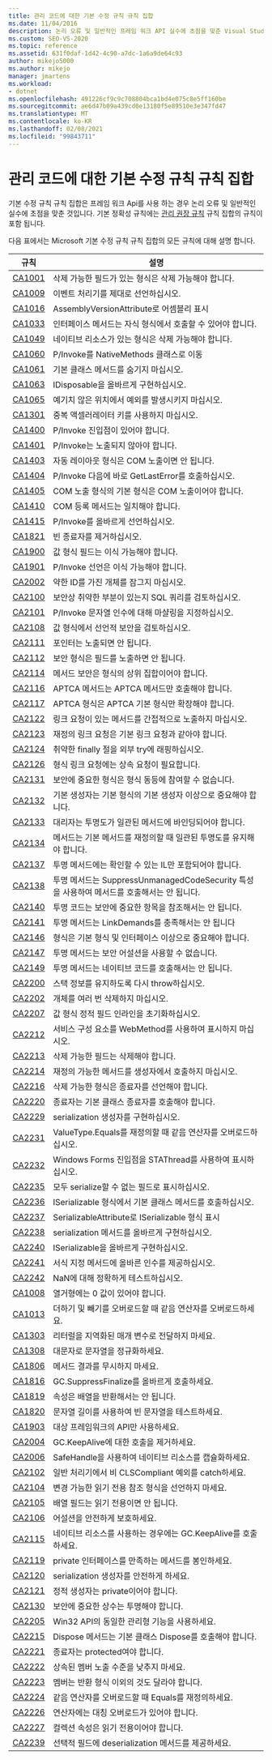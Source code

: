 ```yaml
---
title: 관리 코드에 대한 기본 수정 규칙 규칙 집합
ms.date: 11/04/2016
description: 논리 오류 및 일반적인 프레임 워크 API 실수에 초점을 맞춘 Visual Studio의 기본 수정 규칙 규칙 집합에 대해 알아봅니다. 규칙 설명을 참조 하세요.
ms.custom: SEO-VS-2020
ms.topic: reference
ms.assetid: 631f0daf-1d42-4c90-a7dc-1a6a9de64c93
author: mikejo5000
ms.author: mikejo
manager: jmartens
ms.workload:
- dotnet
ms.openlocfilehash: 491226cf9c9c708804bca1bd4e075c8e5ff160be
ms.sourcegitcommit: ae6d47b09a439cd0e13180f5e89510e3e347fd47
ms.translationtype: MT
ms.contentlocale: ko-KR
ms.lasthandoff: 02/08/2021
ms.locfileid: "99843711"
---
```

# <a name="basic-correctness-rules-rule-set-for-managed-code"></a>관리 코드에 대한 기본 수정 규칙 규칙 집합

기본 수정 규칙 규칙 집합은 프레임 워크 Api를 사용 하는 경우 논리 오류 및 일반적인 실수에 초점을 맞춘 것입니다. 기본 정확성 규칙에는 [관리 권장 규칙](managed-recommended-rules-rule-set-for-managed-code.md) 규칙 집합의 규칙이 포함 됩니다.

다음 표에서는 Microsoft 기본 수정 규칙 규칙 집합의 모든 규칙에 대해 설명 합니다.

|규칙|설명|
|----------|-----------------|
|[CA1001](/dotnet/fundamentals/code-analysis/quality-rules/ca1001)|삭제 가능한 필드가 있는 형식은 삭제 가능해야 합니다.|
|[CA1009](../code-quality/ca1009.md)|이벤트 처리기를 제대로 선언하십시오.|
|[CA1016](/dotnet/fundamentals/code-analysis/quality-rules/ca1016)|AssemblyVersionAttribute로 어셈블리 표시|
|[CA1033](/dotnet/fundamentals/code-analysis/quality-rules/ca1033)|인터페이스 메서드는 자식 형식에서 호출할 수 있어야 합니다.|
|[CA1049](../code-quality/ca1049.md)|네이티브 리소스가 있는 형식은 삭제 가능해야 합니다.|
|[CA1060](/dotnet/fundamentals/code-analysis/quality-rules/ca1060)|P/Invoke를 NativeMethods 클래스로 이동|
|[CA1061](/dotnet/fundamentals/code-analysis/quality-rules/ca1061)|기본 클래스 메서드를 숨기지 마십시오.|
|[CA1063](/dotnet/fundamentals/code-analysis/quality-rules/ca1063)|IDisposable을 올바르게 구현하십시오.|
|[CA1065](/dotnet/fundamentals/code-analysis/quality-rules/ca1065)|예기치 않은 위치에서 예외를 발생시키지 마십시오.|
|[CA1301](../code-quality/ca1301.md)|중복 액셀러레이터 키를 사용하지 마십시오.|
|[CA1400](../code-quality/ca1400.md)|P/Invoke 진입점이 있어야 합니다.|
|[CA1401](/dotnet/fundamentals/code-analysis/quality-rules/ca1401)|P/Invoke는 노출되지 않아야 합니다.|
|[CA1403](../code-quality/ca1403.md)|자동 레이아웃 형식은 COM 노출이면 안 됩니다.|
|[CA1404](../code-quality/ca1404.md)|P/Invoke 다음에 바로 GetLastError를 호출하십시오.|
|[CA1405](../code-quality/ca1405.md)|COM 노출 형식의 기본 형식은 COM 노출이어야 합니다.|
|[CA1410](../code-quality/ca1410.md)|COM 등록 메서드는 일치해야 합니다.|
|[CA1415](../code-quality/ca1415.md)|P/Invoke를 올바르게 선언하십시오.|
|[CA1821](/dotnet/fundamentals/code-analysis/quality-rules/ca1821)|빈 종료자를 제거하십시오.|
|[CA1900](../code-quality/ca1900.md)|값 형식 필드는 이식 가능해야 합니다.|
|[CA1901](../code-quality/ca1901.md)|P/Invoke 선언은 이식 가능해야 합니다.|
|[CA2002](/dotnet/fundamentals/code-analysis/quality-rules/ca2002)|약한 ID를 가진 개체를 잠그지 마십시오.|
|[CA2100](/dotnet/fundamentals/code-analysis/quality-rules/ca2100)|보안상 취약한 부분이 있는지 SQL 쿼리를 검토하십시오.|
|[CA2101](/dotnet/fundamentals/code-analysis/quality-rules/ca2101)|P/Invoke 문자열 인수에 대해 마샬링을 지정하십시오.|
|[CA2108](../code-quality/ca2108.md)|값 형식에서 선언적 보안을 검토하십시오.|
|[CA2111](../code-quality/ca2111.md)|포인터는 노출되면 안 됩니다.|
|[CA2112](../code-quality/ca2112.md)|보안 형식은 필드를 노출하면 안 됩니다.|
|[CA2114](../code-quality/ca2114.md)|메서드 보안은 형식의 상위 집합이어야 합니다.|
|[CA2116](../code-quality/ca2116.md)|APTCA 메서드는 APTCA 메서드만 호출해야 합니다.|
|[CA2117](../code-quality/ca2117.md)|APTCA 형식은 APTCA 기본 형식만 확장해야 합니다.|
|[CA2122](../code-quality/ca2122.md)|링크 요청이 있는 메서드를 간접적으로 노출하지 마십시오.|
|[CA2123](../code-quality/ca2123.md)|재정의 링크 요청은 기본 링크 요청과 같아야 합니다.|
|[CA2124](../code-quality/ca2124.md)|취약한 finally 절을 외부 try에 래핑하십시오.|
|[CA2126](../code-quality/ca2126.md)|형식 링크 요청에는 상속 요청이 필요합니다.|
|[CA2131](../code-quality/ca2131.md)|보안에 중요한 형식은 형식 동등에 참여할 수 없습니다.|
|[CA2132](../code-quality/ca2132.md)|기본 생성자는 기본 형식의 기본 생성자 이상으로 중요해야 합니다.|
|[CA2133](../code-quality/ca2133.md)|대리자는 투명도가 일관된 메서드에 바인딩되어야 합니다.|
|[CA2134](../code-quality/ca2134.md)|메서드는 기본 메서드를 재정의할 때 일관된 투명도를 유지해야 합니다.|
|[CA2137](../code-quality/ca2137.md)|투명 메서드에는 확인할 수 있는 IL만 포함되어야 합니다.|
|[CA2138](../code-quality/ca2138.md)|투명 메서드는 SuppressUnmanagedCodeSecurity 특성을 사용하여 메서드를 호출해서는 안 됩니다.|
|[CA2140](../code-quality/ca2140.md)|투명 코드는 보안에 중요한 항목을 참조해서는 안 됩니다.|
|[CA2141](../code-quality/ca2141.md)|투명 메서드는 LinkDemands를 충족해서는 안 됩니다|
|[CA2146](../code-quality/ca2146.md)|형식은 기본 형식 및 인터페이스 이상으로 중요해야 합니다.|
|[CA2147](../code-quality/ca2147.md)|투명 메서드는 보안 어설션을 사용할 수 없습니다.|
|[CA2149](../code-quality/ca2149.md)|투명 메서드는 네이티브 코드를 호출해서는 안 됩니다.|
|[CA2200](/dotnet/fundamentals/code-analysis/quality-rules/ca2200)|스택 정보를 유지하도록 다시 throw하십시오.|
|[CA2202](../code-quality/ca2202.md)|개체를 여러 번 삭제하지 마십시오.|
|[CA2207](/dotnet/fundamentals/code-analysis/quality-rules/ca2207)|값 형식 정적 필드 인라인을 초기화하십시오.|
|[CA2212](../code-quality/ca2212.md)|서비스 구성 요소를 WebMethod를 사용하여 표시하지 마십시오.|
|[CA2213](/dotnet/fundamentals/code-analysis/quality-rules/ca2213)|삭제 가능한 필드는 삭제해야 합니다.|
|[CA2214](/dotnet/fundamentals/code-analysis/quality-rules/ca2214)|재정의 가능한 메서드를 생성자에서 호출하지 마십시오.|
|[CA2216](/dotnet/fundamentals/code-analysis/quality-rules/ca2216)|삭제 가능한 형식은 종료자를 선언해야 합니다.|
|[CA2220](../code-quality/ca2220.md)|종료자는 기본 클래스 종료자를 호출해야 합니다.|
|[CA2229](/dotnet/fundamentals/code-analysis/quality-rules/ca2229)|serialization 생성자를 구현하십시오.|
|[CA2231](/dotnet/fundamentals/code-analysis/quality-rules/ca2231)|ValueType.Equals를 재정의할 때 같음 연산자를 오버로드하십시오.|
|[CA2232](../code-quality/ca2232.md)|Windows Forms 진입점을 STAThread를 사용하여 표시하십시오.|
|[CA2235](/dotnet/fundamentals/code-analysis/quality-rules/ca2235)|모두 serialize할 수 없는 필드로 표시하십시오.|
|[CA2236](../code-quality/ca2236.md)|ISerializable 형식에서 기본 클래스 메서드를 호출하십시오.|
|[CA2237](/dotnet/fundamentals/code-analysis/quality-rules/ca2237)|SerializableAttribute로 ISerializable 형식 표시|
|[CA2238](../code-quality/ca2238.md)|serialization 메서드를 올바르게 구현하십시오.|
|[CA2240](../code-quality/ca2240.md)|ISerializable을 올바르게 구현하십시오.|
|[CA2241](/dotnet/fundamentals/code-analysis/quality-rules/ca2241)|서식 지정 메서드에 올바른 인수를 제공하십시오.|
|[CA2242](/dotnet/fundamentals/code-analysis/quality-rules/ca2242)|NaN에 대해 정확하게 테스트하십시오.|
|[CA1008](/dotnet/fundamentals/code-analysis/quality-rules/ca1008)|열거형에는 0 값이 있어야 합니다.|
|[CA1013](../code-quality/ca1013.md)|더하기 및 빼기를 오버로드할 때 같음 연산자를 오버로드하세요.|
|[CA1303](/dotnet/fundamentals/code-analysis/quality-rules/ca1303)|리터럴을 지역화된 매개 변수로 전달하지 마세요.|
|[CA1308](/dotnet/fundamentals/code-analysis/quality-rules/ca1308)|대문자로 문자열을 정규화하세요.|
|[CA1806](/dotnet/fundamentals/code-analysis/quality-rules/ca1806)|메서드 결과를 무시하지 마세요.|
|[CA1816](/dotnet/fundamentals/code-analysis/quality-rules/ca1816)|GC.SuppressFinalize를 올바르게 호출하세요.|
|[CA1819](/dotnet/fundamentals/code-analysis/quality-rules/ca1819)|속성은 배열을 반환해서는 안 됩니다.|
|[CA1820](/dotnet/fundamentals/code-analysis/quality-rules/ca1820)|문자열 길이를 사용하여 빈 문자열을 테스트하세요.|
|[CA1903](../code-quality/ca1903.md)|대상 프레임워크의 API만 사용하세요.|
|[CA2004](../code-quality/ca2004.md)|GC.KeepAlive에 대한 호출을 제거하세요.|
|[CA2006](../code-quality/ca2006.md)|SafeHandle을 사용하여 네이티브 리소스를 캡슐화하세요.|
|[CA2102](../code-quality/ca2102.md)|일반 처리기에서 비 CLSCompliant 예외를 catch하세요.|
|[CA2104](../code-quality/ca2104.md)|변경 가능한 읽기 전용 참조 형식을 선언하지 마세요.|
|[CA2105](../code-quality/ca2105.md)|배열 필드는 읽기 전용이면 안 됩니다.|
|[CA2106](../code-quality/ca2106.md)|어설션을 안전하게 보호하세요.|
|[CA2115](../code-quality/ca2115.md)|네이티브 리소스를 사용하는 경우에는 GC.KeepAlive를 호출하세요.|
|[CA2119](/dotnet/fundamentals/code-analysis/quality-rules/ca2119)|private 인터페이스를 만족하는 메서드를 봉인하세요.|
|[CA2120](../code-quality/ca2120.md)|serialization 생성자를 안전하게 하세요.|
|[CA2121](../code-quality/ca2121.md)|정적 생성자는 private이어야 합니다.|
|[CA2130](../code-quality/ca2130.md)|보안에 중요한 상수는 투명해야 합니다.|
|[CA2205](../code-quality/ca2205.md)|Win32 API의 동일한 관리형 기능을 사용하세요.|
|[CA2215](/dotnet/fundamentals/code-analysis/quality-rules/ca2215)|Dispose 메서드는 기본 클래스 Dispose를 호출해야 합니다.|
|[CA2221](../code-quality/ca2221.md)|종료자는 protected여야 합니다.|
|[CA2222](../code-quality/ca2222.md)|상속된 멤버 노출 수준을 낮추지 마세요.|
|[CA2223](../code-quality/ca2223.md)|멤버는 반환 형식 이외의 것도 달라야 합니다.|
|[CA2224](../code-quality/ca2224.md)|같음 연산자를 오버로드할 때 Equals를 재정의하세요.|
|[CA2226](/dotnet/fundamentals/code-analysis/quality-rules/ca2226)|연산자에는 대칭 오버로드가 있어야 합니다.|
|[CA2227](/dotnet/fundamentals/code-analysis/quality-rules/ca2227)|컬렉션 속성은 읽기 전용이어야 합니다.|
|[CA2239](../code-quality/ca2239.md)|선택적 필드에 deserialization 메서드를 제공하세요.|
